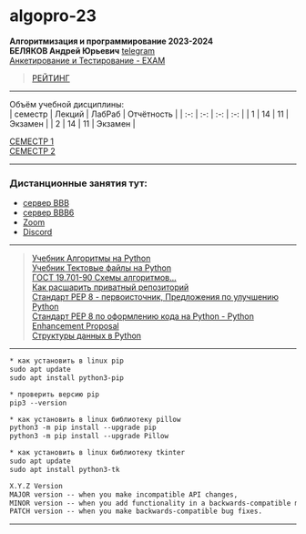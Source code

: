 # algopro-23
**Алгоритмизация и программирование 2023-2024**  
**БЕЛЯКОВ Андрей Юрьевич** [telegram](https://t.me/AndreyPerm)  
[Анкетирование и Тестирование - EXAM](http://exam.1gb.ru/)  
> [РЕЙТИНГ](https://docs.google.com/spreadsheets/d/1KIFBWhesFTBvYPpPTZZnEa5Ka1p1cyUzJFHp1cecO8Y/edit?usp=sharing)  

---  

Объём учебной дисциплины:  
| семестр | Лекций | ЛабРаб | Отчётность |
| :-: | :-: | :-: | :-: |
| 1 | 14 | 11 | Экзамен |
| 2 | 14 | 11 | Экзамен |

[СЕМЕСТР 1](https://github.com/permCoding/algopro-23/blob/master/part1/)  
[СЕМЕСТР 2](https://github.com/permCoding/algopro-23/blob/master/part2/)  

---  

### Дистанционные занятия тут:  
* [сервер BBB](https://bbb.psaa.ru/rooms/clu-pi0-lck-coa/join)  
* [сервер BBB6](https://bbb6.psaa.ru/b/j46-s4j-srl-tn2)  
* [Zoom](https://us04web.zoom.us/j/6931731236?pwd=T1lNamFoMjJtMHlSbWVKZHF2d3Qwdz09)  
* [Discord](https://discord.gg/ZK4kgdn)  

---  

> [Учебник Алгоритмы на Python](https://pcoding.ru/pdf/PythonJunior.pdf)  
> [Учебник Тектовые файлы на Python](https://pcoding.ru/pdf/PythonJunior_files.pdf)  
> [ГОСТ 19.701-90 Схемы алгоритмов...](https://pcoding.ru/gost/GOST_19.701-90_Алгоритмы.pdf)  
> [Как расшарить приватный репозиторий](https://pcoding.ru/pdf/shareGit.pdf)  
> [Стандарт PEP 8 - первоисточник, Предложения по улучшению Python](https://peps.python.org/pep-0008/)  
> [Стандарт PEP 8 по оформлению кода на Python - Python Enhancement Proposal](https://pythonworld.ru/osnovy/pep-8-rukovodstvo-po-napisaniyu-koda-na-python.html)  
[Структуры данных в Python](https://docs.python.org/3/tutorial/datastructures.html)  

---  

```txt
* как установить в linux pip
sudo apt update
sudo apt install python3-pip

* проверить версию pip
pip3 --version

* как установить в linux библиотеку pillow
python3 -m pip install --upgrade pip
python3 -m pip install --upgrade Pillow

* как установить в linux библиотеку tkinter
sudo apt update
sudo apt install python3-tk
```

```txt
X.Y.Z Version
MAJOR version -- when you make incompatible API changes,
MINOR version -- when you add functionality in a backwards-compatible manner
PATCH version -- when you make backwards-compatible bug fixes.
```

---
